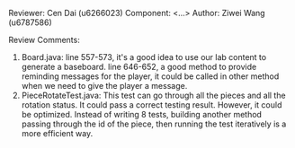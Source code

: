 Reviewer: Cen Dai (u6266023)
Component: <...>
Author: Ziwei Wang (u6787586)


Review Comments:

1. Board.java: line 557-573, it's a good idea to use our lab content to generate a baseboard.
               line 646-652, a good method to provide reminding messages for the player,
               it could be called in other method when we need to give the player a message.         
2. PieceRotateTest.java: This test can go through all the pieces and all the rotation status.
                It could pass a correct testing result. However, it could be optimized. Instead
                of writing 8 tests, building another method passing through the id of the piece,
                then running the test iteratively is a more efficient way.
